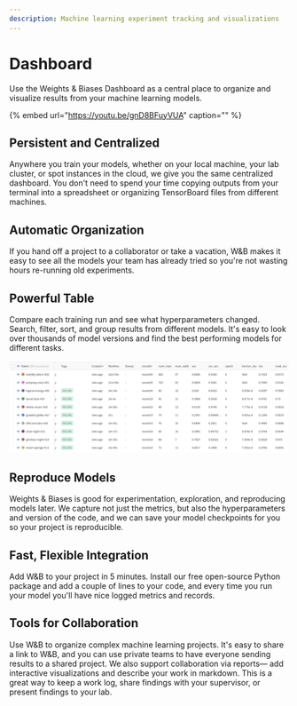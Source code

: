 ```yaml
---
description: Machine learning experiment tracking and visualizations
---
```


# Dashboard

Use the Weights & Biases Dashboard as a central place to organize and visualize results from your machine learning models.

{% embed url="https://youtu.be/gnD8BFuyVUA" caption="" %}

## **Persistent and Centralized**

Anywhere you train your models, whether on your local machine, your lab cluster, or spot instances in the cloud, we give you the same centralized dashboard. You don't need to spend your time copying outputs from your terminal into a spreadsheet or organizing TensorBoard files from different machines.

## Automatic Organization

If you hand off a project to a collaborator or take a vacation, W&B makes it easy to see all the models your team has already tried so you're not wasting hours re-running old experiments.

## **Powerful Table**

Compare each training run and see what hyperparameters changed. Search, filter, sort, and group results from different models. It's easy to look over thousands of model versions and find the best performing models for different tasks.

![](../.gitbook/assets/image%20%2819%29.png)

## Reproduce Models

Weights & Biases is good for experimentation, exploration, and reproducing models later. We capture not just the metrics, but also the hyperparameters and version of the code, and we can save your model checkpoints for you so your project is reproducible.

## Fast, Flexible Integration

Add W&B to your project in 5 minutes. Install our free open-source Python package and add a couple of lines to your code, and every time you run your model you'll have nice logged metrics and records.

## Tools for Collaboration

Use W&B to organize complex machine learning projects. It's easy to share a link to W&B, and you can use private teams to have everyone sending results to a shared project. We also support collaboration via reports— add interactive visualizations and describe your work in markdown. This is a great way to keep a work log, share findings with your supervisor, or present findings to your lab.


